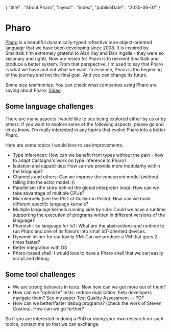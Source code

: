 {
"title" : "About Pharo",
"layout" : "index",
"publishDate" : "2025-06-01"
}

# Pharo

[Pharo](http://www.pharo.org) is a beautiful dynamically-typed reflective pure object-oriented language that we have been developing since 2008.
It is inspired by Smalltalk (I'm extremely grateful to Alan Kay and Dan Ingalls - they were so visionary and right). Now our vision for Pharo is to reinvent Smalltalk and produce a better system. 
From that perspective, I'm used to say that Pharo is what we have and not what we want. 
In essence, Pharo is the beginning of the journey and not the final goal. And you can change its future.

_Some nice testimonies._ You can check what companies using Pharo are saying about Pharo: [Video](https://youtu.be/6tdkKNX2g4s)




## Some language challenges



There are many aspects I would like to see being explored either by us or by others.
If you want to explore some of the following aspects, please go and let us know. 
I'm really interested in any topics that evolve Pharo into a better Pharo. 


Here are some topics I would love to see improvements. 
- Type inferencer: How can we benefit from types without the pain - how to adapt Castagna's work on type inference to Pharo?
- Isolation and capabilities: How can we provide more modularity within the language?
- Channels and others: Can we improve the concurrent model (without falling into the actor model :))
- Parallelism (the story behind the global interpreter loop): How can we take advantage of multiple CPUs?
- Microkernels (see the PhD of Guillermo Polito): How can we build different specific language kernels?
- Multiple language kernels running side by side: Could we have a runtime supporting the execution of programs written in different versions of the language? 
- Pharoish-like language for IoT: What are the abstractions and runtime to run Pharo and one of its flavors into small IoT-oriented devices. 
- Dynamic inliner for our lovely VM: Can we produce a VM that goes 2 times faster?
- Better integration with OS
- Pharo-based shell: I would love to have a Pharo shell that we can easily script and debug.

## Some tool challenges

- We are strong believers in tests. Now how can we get more out of them?
- How can we "optimize" tests: reduce duplication, help developers navigate them? See my paper [Test Quality Assessment -- PDF](https://rmod-files.lille.inria.fr/Team/Texts/Papers/Reic07aTestQualityAssessment.pdf)
- How can we better/faster debug programs? (check the work of Steven Costiou). How can we go further?


So if you are interested in doing a PhD or doing your own research on such topics, contact me so that we can exchange.